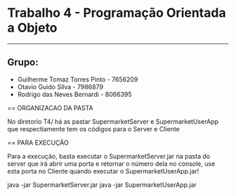 # Trabalho 4 - Programação Orientada a Objeto

----------------------------------
Grupo:
----------------------------------

- Guilherme Tomaz Torres Pinto - 7656209
- Otavio Guido Silva - 7986879
- Rodrigo das Neves Bernardi - 8066395



== ORGANIZACAO DA PASTA

No diretorio T4/ há  as pastar SupermarketServer e SupermarketUserApp que respectiamente tem os códigos para o Server e Cliente


== PARA EXECUÇÃO

Para a execução, basta executar o SupermarketServer.jar na pasta do server que irá abrir uma porta e retornar o número dela no console, use esta porta no Cliente quando executar o SupermarketUserApp.jar!

  java -jar SupermarketServer.jar
  java -jar SupermarketUserApp.jar
